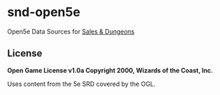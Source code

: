 # snd-open5e
Open5e Data Sources for [Sales &amp; Dungeons](https://github.com/BigJk/snd)

## License

**Open Game License v1.0a Copyright 2000, Wizards of the Coast, Inc.**

Uses content from the 5e SRD covered by the OGL.
